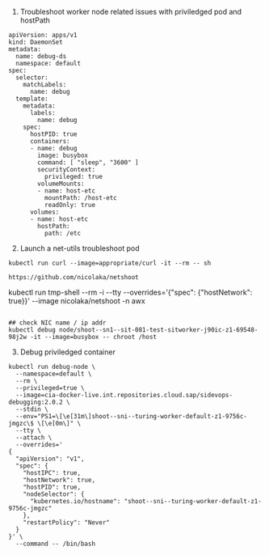 
1. Troubleshoot worker node related issues with priviledged pod and hostPath        

```
apiVersion: apps/v1
kind: DaemonSet
metadata:
  name: debug-ds
  namespace: default
spec:
  selector:
    matchLabels:
      name: debug
  template:
    metadata:
      labels:
        name: debug
    spec:
      hostPID: true
      containers:
      - name: debug
        image: busybox
        command: [ "sleep", "3600" ]
        securityContext:
          privileged: true
        volumeMounts:
        - name: host-etc
          mountPath: /host-etc
          readOnly: true
      volumes:
      - name: host-etc
        hostPath:
          path: /etc
```

2. Launch a net-utils troubleshoot pod
```
kubectl run curl --image=appropriate/curl -it --rm -- sh

https://github.com/nicolaka/netshoot 
```
kubectl run tmp-shell --rm -i --tty --overrides='{"spec": {"hostNetwork": true}}'  --image nicolaka/netshoot -n awx
```

## check NIC name / ip addr
kubectl debug node/shoot--sn1--sit-081-test-sitworker-j90ic-z1-69548-98j2w -it --image=busybox -- chroot /host
```

3. Debug priviledged container

```
kubectl run debug-node \
  --namespace=default \
  --rm \
  --privileged=true \
  --image=cia-docker-live.int.repositories.cloud.sap/sidevops-debugging:2.0.2 \
  --stdin \
  --env="PS1=\[\e[31m\]shoot--sni--turing-worker-default-z1-9756c-jmgzc\$ \[\e[0m\]" \
  --tty \
  --attach \
  --overrides='
{
  "apiVersion": "v1",
  "spec": {
    "hostIPC": true,
    "hostNetwork": true,
    "hostPID": true,
    "nodeSelector": {
      "kubernetes.io/hostname": "shoot--sni--turing-worker-default-z1-9756c-jmgzc"
    },
    "restartPolicy": "Never"
  }
}' \
  --command -- /bin/bash
```